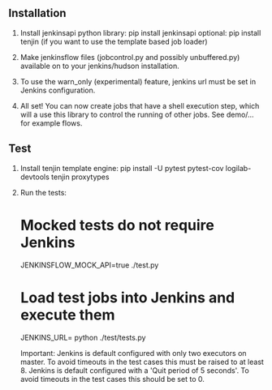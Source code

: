 Installation
------------

1. Install jenkinsapi python library:
   pip install jenkinsapi
   optional: pip install tenjin (if you want to use the template based job loader)

2. Make jenkinsflow files (jobcontrol.py and possibly unbuffered.py) available on to your jenkins/hudson installation.

3. To use the warn_only (experimental) feature, jenkins url must be set in Jenkins configuration.

4. All set! You can now create jobs that have a shell execution step, which will a use this library to control the running of other jobs.
   See demo/... for example flows.


Test
----
1. Install tenjin template engine:
   pip install -U pytest pytest-cov logilab-devtools tenjin proxytypes

2. Run the tests:
   # Mocked tests do not require Jenkins
   JENKINSFLOW_MOCK_API=true ./test.py

   # Load test jobs into Jenkins and execute them
   JENKINS_URL=<your jenkins> python ./test/tests.py

   Important:
   Jenkins is default configured with only two executors on master. To avoid timeouts in the test cases this must be raised to at least 8.
   Jenkins is default configured with a 'Quit period of 5 seconds'. To avoid timeouts in the test cases this should be set to 0.
